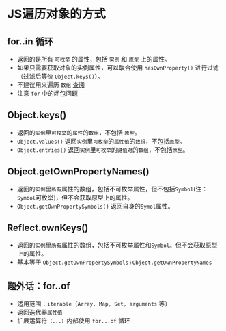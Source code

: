# JS遍历对象的方式

## for..in 循环

- 返回的是所有 `可枚举` 的属性，包括 `实例` 和 `原型` 上的属性。
- 如果只需要获取对象的实例属性，可以联合使用 `hasOwnProperty()` 进行过滤（过滤后等价 `Object.keys()`）。
- 不建议用来遍历 `数组` [查阅](https://stackoverflow.com/questions/500504/why-is-using-for-in-with-array-iteration-a-bad-idea)
- 注意 `for` 中的闭包问题

## Object.keys()

- 返回的`实例`里`可枚举`的`属性`的`数组`，不包括 `原型`。
- `Object.values()` 返回`实例`里`可枚举`的`属性值`的`数组`，不包括`原型`。
- `Object.entries()` 返回`实例`里`可枚举`的`键值对`的`数组`，不包括`原型`。

## Object.getOwnPropertyNames()

- 返回的`实例`里`所有`属性的数组，包括不可枚举属性，但不包括`Symbol`(注：`Symbol`可枚举)，但不会获取原型上的属性。
- `Object.getOwnPropertySymbols()` 返回自身的`Symol`属性。

## Reflect.ownKeys()

- 返回的`实例`里`所有`属性的数组，包括不可枚举属性和`Symbol`。但不会获取原型上的属性。
- 基本等于 `Object.getOwnPropertySymbols`+`Object.getOwnPropertyNames`

## 题外话：for..of

- 适用范围：`iterable`（`Array, Map, Set, arguments` 等）
- 返回迭代器`属性值`
- 扩展运算符`（...）`内部使用 `for...of` 循环
